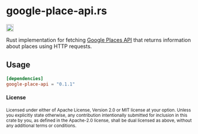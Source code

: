 google-place-api.rs
===

[<img alt="crates.io" src="https://img.shields.io/crates/v/google-place-api.svg?style=for-the-badge&color=fc8d62&logo=rust" height="20">](https://crates.io/crates/google-place-api)


Rust implementation for fetching [Google Places API][google-place-api] that returns information about places using HTTP requests. 

## Usage

```toml
[dependencies]
google-place-api = "0.1.1"
```

[google-place-api]: (https://developers.google.com/maps/documentation/places/web-service/overview)

#### License

<sub>
Licensed under either of Apache License, Version 2.0 or MIT license at your option.
Unless you explicitly state otherwise, any contribution intentionally submitted for inclusion in this crate by you, as defined in the Apache-2.0 license, shall be dual licensed as above, without any additional terms or conditions.
</sub>